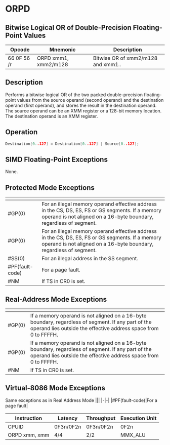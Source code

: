 # ORPD
 
## Bitwise Logical OR of Double-Precision Floating-Point Values
 
 
|Opcode|Mnemonic|Description|
|-|-|-|
|66 0F 56 /r|ORPD xmm1, xmm2/m128|Bitwise OR of xmm2/m128 and xmm1..|
 
## Description
 
Performs a bitwise logical OR of the two packed double-precision floating-point values from the source operand (second operand) and the destination operand (first operand), and stores the result in the destination operand. The source operand can be an XMM register or a 128-bit memory location. The destination operand is an XMM register.
 
 
## Operation
 
```c
Destination[0..127] = Destination[0..127] | Source[0..127];

```
 
 
## SIMD Floating-Point Exceptions
 
None.
 
## Protected Mode Exceptions
 
|[]()||
|-|-|
|#GP(0)|For an illegal memory operand effective address in the CS, DS, ES, FS or GS segments. If a memory operand is not aligned on a 16-byte boundary, regardless of segment.|
|#GP(0)|For an illegal memory operand effective address in the CS, DS, ES, FS or GS segments. If a memory operand is not aligned on a 16-byte boundary, regardless of segment.|
|#SS(0)|For an illegal address in the SS segment.|
|#PF(fault-code)|For a page fault.|
|#NM|If TS in CR0 is set.|
 
## Real-Address Mode Exceptions
 
|[]()||
|-|-|
|#GP(0)|If a memory operand is not aligned on a 16-byte boundary, regardless of segment. If any part of the operand lies outside the effective address space from 0 to FFFFH.|
|#GP(0)|If a memory operand is not aligned on a 16-byte boundary, regardless of segment. If any part of the operand lies outside the effective address space from 0 to FFFFH.|
|#NM|If TS in CR0 is set.|
 
## Virtual-8086 Mode Exceptions
 
Same exceptions as in Real Address Mode
|[]()||
|-|-|
|#PF(fault-code)|For a page fault|
 
|Instruction|Latency|Throughput|Execution Unit|
|-|-|-|-|
|CPUID|0F3n/0F2n|0F3n/0F2n|0F2n|
|ORPD xmm, xmm|4/4|2/2|MMX_ALU|
